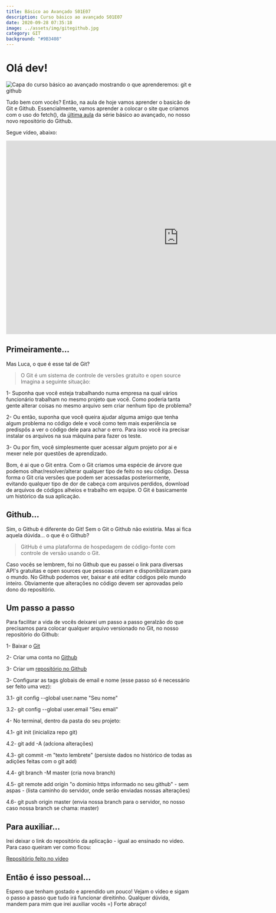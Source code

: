 ```yaml
---
title: Básico ao Avançado S01E07
description: Curso básico ao avançado S01E07
date: 2020-09-28 07:35:18
image: ../assets/img/gitegithub.jpg
category: GIT
background: "#9B3408"
---
```

# Olá dev!

![Capa do curso básico ao avançado mostrando o que aprenderemos: git e github](../assets/img/gitegithub.jpg)

Tudo bem com vocês? Então, na aula de hoje vamos aprender o basicão de Git e Github. Essencialmente, vamos aprender a colocar o site que criamos com o uso do fetch(), da [última aula](https://oladev.com.br/basico-ao-avancado-s01e06/) da série básico ao avançado, no nosso novo repositório do Github.

Segue vídeo, abaixo:

<iframe title="video da série básico avançado, episódio sete" width="933" height="525" src="https://www.youtube.com/embed/gyY3CcIAK20" frameborder="0" allow="accelerometer; autoplay; clipboard-write; encrypted-media; gyroscope; picture-in-picture" allowfullscreen></iframe>

## Primeiramente...

Mas Luca, o que é esse tal de Git?

> O Git é um sistema de controle de versões gratuito e open source
> Imagina a seguinte situação: 

1- Suponha que você esteja trabalhando numa empresa na qual vários funcionário trabalham no mesmo projeto que você. Como poderia tanta gente alterar coisas no mesmo arquivo sem criar nenhum tipo de problema? 

2- Ou então, suponha que você queira ajudar alguma amigo que tenha algum problema no código dele e você como tem mais experiência se predispôs a ver o código dele para achar o erro. Para isso você ira precisar instalar os arquivos na sua máquina para fazer os teste.

3- Ou por fim, você simplesmente quer acessar algum projeto por ai e mexer nele por questões de aprendizado.

Bom, é ai que o Git entra. Com o Git criamos uma espécie de árvore que podemos olhar/resolver/alterar qualquer tipo de feito no seu código. Dessa forma o Git cria versões que podem ser acessadas posteriormente, evitando qualquer tipo de dor de cabeça com arquivos perdidos, download de arquivos de códigos alheios e trabalho em equipe. O Git é basicamente um histórico da sua aplicação.

## Github...

Sim, o Github é diferente do Git! Sem o Git o Github não existiria. 
Mas ai fica aquela dúvida... o que é o Github?

> GitHub é uma plataforma de hospedagem de código-fonte com controle de versão usando o Git.

Caso vocês se lembrem, foi no Github que eu passei o link para diversas API's gratuitas e open sources que pessoas criaram e disponibilizaram para o mundo. No Github podemos ver, baixar e até editar códigos pelo mundo inteiro. Obviamente que alterações no código devem ser aprovadas pelo dono do repositório.

## Um passo a passo

Para facilitar a vida de vocês deixarei um passo a passo geralzão do que precisamos para colocar qualquer arquivo versionado no Git, no nosso repositório do Github:


1- Baixar o [Git](https://git-scm.com/)

2- Criar uma conta no [Github](https://github.com/join)

3- Criar um [repositório no Github](https://github.com/new)

3- Configurar as tags globais de email e nome (esse passo só é necessário ser feito uma vez):

3.1- git config --global user.name "Seu nome"

3.2- git config --global user.email "Seu email"

4- No terminal, dentro da pasta do seu projeto:

4.1- git init (inicializa repo git)

4.2- git add -A (adciona alterações)

4.3- git commit -m "texto lembrete" (persiste dados no histórico de todas as adições feitas com o git add)

4.4- git branch -M master (cria nova branch)

4.5- git remote add origin "o dominio https informado no seu github" - sem aspas -  (lista caminho do servidor, onde serão enviadas nossas alterações)

4.6- git push origin master (envia nossa branch para o servidor, no nosso caso nossa branch se chama: master)

## Para auxiliar...

Irei deixar o link do repositório da aplicação - igual ao ensinado no video. Para caso queiram ver como ficou:

[Repositório feito no vídeo](https://github.com/agraluca/minhaAplicacao)

## Então é isso pessoal...

Espero que tenham gostado e aprendido um pouco! Vejam o vídeo e sigam o passo a passo que tudo irá funcionar direitinho. Qualquer dúvida, mandem para mim que irei auxiliar vocês =)
Forte abraço!